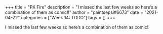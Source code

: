 +++
title = "PK Fire"
description = "I missed the last few weeks so here’s a combination of them as comic!!"
author = "paintsepsi#6673"
date = "2021-04-22"
categories = ["Week 14: TODO"]
tags = []
+++

I missed the last few weeks so here’s a combination of them as comic!!

